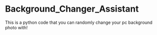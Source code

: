 # Background_Changer_Assistant
This is a python code that you can randomly change your pc background photo with!
